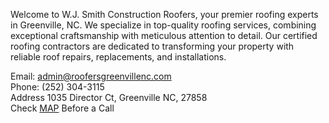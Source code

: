 Welcome to W.J. Smith Construction Roofers, your premier roofing experts in Greenville, NC. We specialize in top-quality roofing services, combining exceptional craftsmanship with meticulous attention to detail. Our certified roofing contractors are dedicated to transforming your property with reliable roof repairs, replacements, and installations.

Email:	admin@roofersgreenvillenc.com	
Phone: 	(252) 304-3115	
Address	1035 Director Ct, Greenville NC, 27858	
Check [MAP](https://www.google.com/maps?ll=35.578589,-77.355368&z=13&t=m&hl=en&gl=US&mapclient=embed&cid=8325162649004912343&q=roofers+near+me) Before a Call
